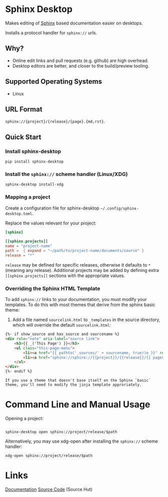 # Sphinx Desktop

Makes editing of [Sphinx](https://www.sphinx-doc.org/) based documentation easier on desktops.

Installs a protocol handler for `sphinx://` urls. 

## Why?

- Online edit links and pull requests (e.g. github) are high overhead.
- Desktop editors are better, and closer to the build/preview tooling.

## Supported Operating Systems

- Linux

## URL Format

`sphinx://{project}/{release}/{page}.{md,rst}`.

## Quick Start

### Install sphinx-desktop

```shell
pip install sphinx-desktop
```

### Install the `sphinx://` scheme handler (Linux/XDG)

```shell
sphinx-desktop install-xdg
```

### Mapping a project

Create a configuration file for sphinx-desktop `~/.config/sphinx-desktop.toml`.

Replace the values relevant for your project:

```toml
[sphinx]
  
[[sphinx.projects]]
name = "project-name"
path =  { expand = "~/path/to/project-name/documents/source" }
release = "*"
```

`release` may be defined for specific releases, otherwise it defaults to `*` (meaning any release). 
Additional projects may be added by defining extra `[[sphinx.projects]]` sections with the appropriate values.

### Overriding the Sphinx HTML Template

To add `sphinx://` links to your documentation, you must modify your templates. To do this with most themes that derive
from the sphinx basic theme:

1. Add a file named `sourcelink.html` to `_templates` in the source directory, which will override the default `sourcelink.html`:

```html
{%- if show_source and has_source and sourcename %}
<div role="note" aria-label="source link">
    <h3>{{ _('This Page') }}</h3>
    <ul class="this-page-menu">
        <li><a href="{{ pathto('_sources/' + sourcename, true)|e }}" rel="nofollow">{{ _('Show Source') }}</a></li>
        <li><a href="sphinx://sphinx://{{project}}/{{release}}/{{ pagename }}{{ page_source_suffix }}" rel="nofollow">{{ _('Edit Sources') }}</a></li>
    </ul>
</div>
{%- endif %}
```

```{note}
If you use a theme that doesn't base itself on the Sphinx `basic` theme, you'll need to modify the jinja template approriately.
```

# Command Line and Manual Usage

Opening a project:

```shell

sphinx-desktop open sphinx://project/release/$path
```

Alternatively, you may use xdg-open after installing the `sphinx://` scheme handler:

```shell
xdg-open sphinx://project/release/$path
```


# Links

[Documentation](https://meta.company/go/sphinx-desktop)
[Source Code](https://sr.ht/) (Source Hut)
